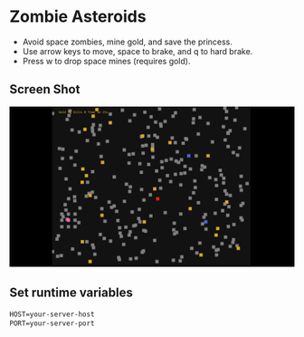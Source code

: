 # Zombie Asteroids
- Avoid space zombies, mine gold, and save the princess.
- Use arrow keys to move, space to brake, and q to hard brake.
- Press w to drop space mines (requires gold).

## Screen Shot
  <img src="https://github.com/jamesbaroi/images/blob/master/zombie-asteroids.jpg" alt="Zombie Asteroids Screen Shot">

## Set runtime variables
    HOST=your-server-host
    PORT=your-server-port